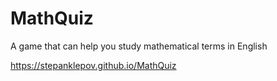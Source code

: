 # MathQuiz

A game that can help you study mathematical terms in English

https://stepanklepov.github.io/MathQuiz
